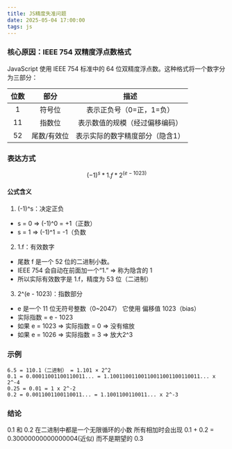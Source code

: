 ```yaml
---
title: JS精度失准问题
date: 2025-05-04 17:00:00
tags: js
---
```


### 核心原因：IEEE 754 双精度浮点数格式

<!-- more -->
JavaScript 使用 IEEE 754 标准中的 64 位双精度浮点数。这种格式将一个数字分为三部分：

| 位数   | 部分       | 描述    |
| :----:| :------:   | :----: |
| 1     |   符号位    | 表示正负号（0=正，1=负） |
| 11    |   指数位	  | 表示数值的规模（经过偏移编码） |
| 52    | 尾数/有效位  | 表示实际的数字精度部分（隐含1） |

### 表达方式

$$
(-1)^s * 1.f * 2^(e - 1023)
$$

#### 公式含义
1. (-1)^s：决定正负
- s = 0 ⇒ (-1)^0 = +1（正数）
- s = 1 ⇒ (-1)^1 = -1（负数
2. 1.f：有效数字
- 尾数 f 是一个 52 位的二进制小数。
- IEEE 754 会自动在前面加一个“1.” ⇒ 称为隐含的 1
- 所以实际有效数字是 1.f，精度为 53 位（二进制）
3. 2^(e - 1023)：指数部分
-  e 是一个 11 位无符号整数（0~2047） 它使用 偏移值 1023（bias）
- 实际指数 = e - 1023
- 如果 e = 1023 ⇒ 实际指数 = 0 ⇒ 没有缩放
- 如果 e = 1026 ⇒ 实际指数 = 3 ⇒ 放大2^3

### 

### 示例 

```text
6.5 = 110.1（二进制） = 1.101 × 2^2
0.1 = 0.00011001100110011... = 1.10011001100110011001100110011... x 2^-4
0.25 = 0.01 = 1 x 2^-2
0.2 = 0.0011001100110011... = 1.1001100110011... x 2^-3
```

### 结论
0.1 和 0.2 在二进制中都是一个无限循环的小数 所有相加时会出现
0.1 + 0.2 = 0.30000000000000004(近似) 而不是期望的 0.3